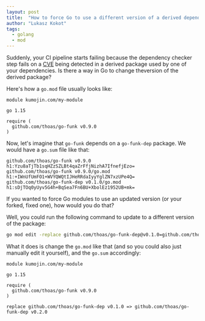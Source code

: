 ```yaml
---
layout: post
title:  "How to force Go to use a different version of a derived dependency"
author: "Lukasz Kokot"
tags: 
  - golang
  - mod
---
```

Suddenly, your CI pipeline starts failing because the dependency checker step
fails on a [CVE](https://cve.mitre.org/index.html) being detected in a
derived package used by one of your dependencies. Is there a way in Go to
change theversion of the derived package?

<!--more-->
Here's how a `go.mod` file usually looks like:

```text
module kumojin.com/my-module

go 1.15

require (
  github.com/thoas/go-funk v0.9.0
)
```

Now, let's imagine that `go-funk` depends on a `go-funk-dep` package. We would
have a `go.sum` file like that:

```text
github.com/thoas/go-funk v0.9.0 h1:Yzu8aTjTb1sqHZzSZLBt4qaZrFfjNizhA7IfnefjEzo=
github.com/thoas/go-funk v0.9.0/go.mod h1:+IWnUfUmFO1+WVYQWQtIJHeRRdaIyyYglZN7xzUPe4Q=
github.com/thoas/go-funk-dep v0.1.0/go.mod h1:sDjTOq0yUyv5G4h+BqSea7Fn6BU+XbolEz1952UB+mk=
```

If you wanted to force Go modules to use an updated version (or your forked,
fixed one), how would you do that?

Well, you could run the following command to update to a different version of
the package:

```sh
go mod edit -replace github.com/thoas/go-funk-dep@v0.1.0=github.com/thoas/go-funk-dep@v0.2.0
```

What it does is change the `go.mod` like that (and so you could also just
manually edit it yourself), and the `go.sum` accordingly:

```text
module kumojin.com/my-module

go 1.15

require (
  github.com/thoas/go-funk v0.9.0
)

replace github.com/thoas/go-funk-dep v0.1.0 => github.com/thoas/go-funk-dep v0.2.0
```
